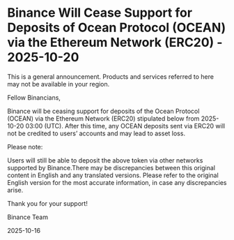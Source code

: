 # Binance Will Cease Support for Deposits of Ocean Protocol (OCEAN) via the Ethereum Network (ERC20) - 2025-10-20

This is a general announcement. Products and services referred to here may not be available in your region.

Fellow Binancians,

Binance will be ceasing support for deposits of the Ocean Protocol (OCEAN) via the Ethereum Network (ERC20) stipulated below from 2025-10-20 03:00 (UTC). After this time, any OCEAN deposits sent via ERC20 will not be credited to users’ accounts and may lead to asset loss.

Please note:

Users will still be able to deposit the above token via other networks supported by Binance.There may be discrepancies between this original content in English and any translated versions. Please refer to the original English version for the most accurate information, in case any discrepancies arise.

Thank you for your support!

Binance Team

2025-10-16
